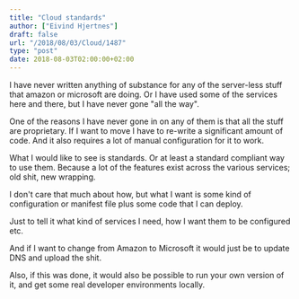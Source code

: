 ```yaml
---
title: "Cloud standards"
author: ["Eivind Hjertnes"]
draft: false
url: "/2018/08/03/Cloud/1487"
type: "post"
date: 2018-08-03T02:00:00+02:00
---
```


I have never written anything of substance for any of the server-less
stuff that amazon or microsoft are doing. Or I have used some of the
services here and there, but I have never gone "all the way".

One of the reasons I have never gone in on any of them is that all the
stuff are proprietary. If I want to move I have to re-write a
significant amount of code. And it also requires a lot of manual
configuration for it to work.

What I would like to see is standards. Or at least a standard compliant
way to use them. Because a lot of the features exist across the various
services; old shit, new wrapping.

I don't care that much about how, but what I want is some kind of
configuration or manifest file plus some code that I can deploy.

Just to tell it what kind of services I need, how I want them to be
configured etc.

And if I want to change from Amazon to Microsoft it would just be to
update DNS and upload the shit.

Also, if this was done, it would also be possible to run your own
version of it, and get some real developer environments locally.
